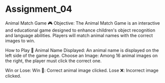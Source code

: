 # Assignment_04
Animal Match Game 🎮
Objective:
The Animal Match Game is an interactive and educational game designed to enhance children's object recognition and language abilities. Players will match animal names with the correct images to win.

How to Play 🐾
Animal Name Displayed: An animal name is displayed on the left side of the game page.
Choose an Image: Among 16 animal images on the right, the player must click the correct one.

Win or Lose:
Win 🎉: Correct animal image clicked.
Lose ❌: Incorrect image clicked.